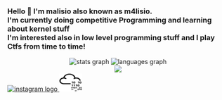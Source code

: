 <h3 align="left">Hello 👋 I'm malisio also known as m4lisio.<br>I'm currently doing competitive Programming and learning about kernel stuff <br> I'm interested also in  low level programming stuff and I play Ctfs from time to time!</h3>


<div align="center">

</div>

<div align="center">
  <img src="https://github-readme-stats.vercel.app/api?username=malisio&hide_title=false&hide_rank=false&show_icons=true&include_all_commits=true&count_private=true&disable_animations=false&theme=dracula&locale=en&hide_border=false&order=1" height="150" alt="stats graph"  />
  <img src="https://github-readme-stats.vercel.app/api/top-langs?username=malisio&locale=en&hide_title=false&layout=compact&card_width=320&langs_count=5&theme=dracula&hide_border=false&order=2" height="150" alt="languages graph"  />
</div>


<div align="center">
  <img src="https://profile-counter.glitch.me/malisio/count.svg?"  />
</div>


<div align="left">
  <a href="https://instagram.com/https_malisio" target="_blank">
    <img src="https://raw.githubusercontent.com/maurodesouza/profile-readme-generator/master/src/assets/icons/social/instagram/default.svg" width="52" height="40" alt="instagram logo"  />
  </a>
  <a href="https://tryhackme.com/p/M4lisio" target="_blank">
    <img src="https://raw.githubusercontent.com/maurodesouza/profile-readme-generator/master/src/assets/icons/social/tryhackme/default.svg" width="52" height="40" alt="tryhackme logo"  />
  </a>
</div>

###
